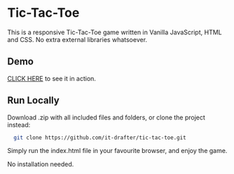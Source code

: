 # Tic-Tac-Toe

This is a responsive Tic-Tac-Toe game written in Vanilla JavaScript, HTML and CSS. No extra external libraries whatsoever.


## Demo

[CLICK HERE](http://drafter.atwebpages.com/tic-tac-toe/) to see it in action.

## Run Locally

Download .zip with all included files and folders, or clone the project instead:

```bash
  git clone https://github.com/it-drafter/tic-tac-toe.git
```

Simply run the index.html file in your favourite browser, and enjoy the game.

No installation needed.

